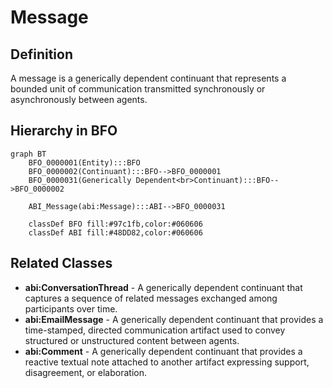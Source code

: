 # Message

## Definition
A message is a generically dependent continuant that represents a bounded unit of communication transmitted synchronously or asynchronously between agents.

## Hierarchy in BFO
```mermaid
graph BT
    BFO_0000001(Entity):::BFO
    BFO_0000002(Continuant):::BFO-->BFO_0000001
    BFO_0000031(Generically Dependent<br>Continuant):::BFO-->BFO_0000002
    
    ABI_Message(abi:Message):::ABI-->BFO_0000031
    
    classDef BFO fill:#97c1fb,color:#060606
    classDef ABI fill:#48DD82,color:#060606
```

## Related Classes
- **abi:ConversationThread** - A generically dependent continuant that captures a sequence of related messages exchanged among participants over time.
- **abi:EmailMessage** - A generically dependent continuant that provides a time-stamped, directed communication artifact used to convey structured or unstructured content between agents.
- **abi:Comment** - A generically dependent continuant that provides a reactive textual note attached to another artifact expressing support, disagreement, or elaboration. 